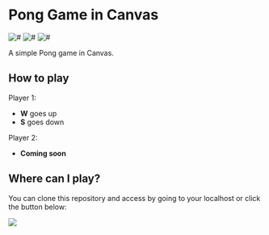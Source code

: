 # Pong Game in Canvas
![#](https://img.shields.io/badge/status-stable-brightgreen.svg?style=flat)
![#](https://img.shields.io/badge/build-passing-brightgreen.svg?style=flat)
![#](https://img.shields.io/badge/coverage-90%25-green.svg?style=flat)

A simple Pong game in Canvas.

## How to play ##
Player 1:
* **W** goes up
* **S** goes down

Player 2:
* **Coming soon**

## Where can I play? ##
You can clone this repository and access by going to your localhost or click the button below:

<a href="https://atomicodes-pong-game.herokuapp.com/" target="_blank">
  <img src="https://goo.gl/xa7Ezs" />
</a>
